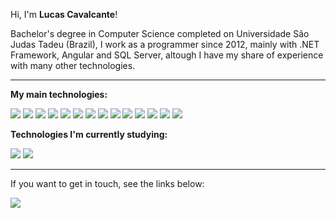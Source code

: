 Hi, I'm <b>Lucas Cavalcante</b>!

Bachelor's degree in Computer Science completed on Universidade São Judas Tadeu (Brazil), I work as a programmer since 2012, mainly with .NET Framework, Angular and SQL Server, altough I have my share of experience with many other technologies.

<hr />
<b>My main technologies:</b>
<p><img src="https://img.shields.io/badge/-.NET%20Framework-512BD4?logo=C%20Sharp&logoColor=white&style=for-the-badge" /> <img src="https://img.shields.io/badge/-SQL Server-CC2927?logo=Microsoft SQL Server&logoColor=white&style=for-the-badge" /> <img src="https://img.shields.io/badge/-Angular-DD0031?logo=Angular&logoColor=white&style=for-the-badge" /> <img src="https://img.shields.io/badge/-AngularJS-E23237?logo=AngularJS&logoColor=white&style=for-the-badge" /> <img src="https://img.shields.io/badge/-MySQL-4479A1?logo=MySQL&logoColor=white&style=for-the-badge" /> <img src="https://img.shields.io/badge/-MongoDB-47A248?logo=MongoDB&logoColor=white&style=for-the-badge" /> <img src="https://img.shields.io/badge/-Azure-0078D4?logo=Microsoft Azure&logoColor=white&style=for-the-badge" /> <img src="https://img.shields.io/badge/-AZ900 Certified-0062AD?logo=Azure Functions&logoColor=white&style=for-the-badge" /> <img src="https://img.shields.io/badge/-Javascript-F7DF1E?logo=Javascript&logoColor=black&style=for-the-badge" /> <img src="https://img.shields.io/badge/-HTML-E34F26?logo=HTML5&logoColor=white&style=for-the-badge1" /> <img src="https://img.shields.io/badge/-CSS-1572B6?logo=CSS3&logoColor=white&style=for-the-badge1" /> <img src="https://img.shields.io/badge/-PHP-777BB4?logo=PHP&logoColor=white&style=for-the-badge" /> <img src="https://img.shields.io/badge/-Laravel-FF2D20?logo=Laravel&logoColor=black&style=for-the-badge" /> <img src="https://img.shields.io/badge/-Visual%20Basic-008080?logo=Windows%2095&logoColor=white&style=for-the-badge" /></p>

<b>Technologies I'm currently studying:</b>
<p><img src="https://img.shields.io/badge/-.NET%20Core%20-512BD4?logo=.NET&logoColor=white&style=for-the-badge" /> <img src="https://img.shields.io/badge/-.NET%20MVC%20-512BD4?logo=.NET&logoColor=white&style=for-the-badge" /></p>

<hr />
If you want to get in touch, see the links below:
<p><a href="https://www.linkedin.com/in/lucas-sant-anna-cavalcante/" target="_blank"><img src="https://img.shields.io/badge/-LinkedIn-0A66C2?logo=LinkedIn&logoColor=white&style=for-the-badge" /></a></p>



<!---
- 👋 Hi, I’m @Levitah
- 👀 I’m interested in ...
- 🌱 I’m currently learning ...
- 💞️ I’m looking to collaborate on ...
- 📫 How to reach me ...
--->

<!---
Levitah/Levitah is a ✨ special ✨ repository because its `README.md` (this file) appears on your GitHub profile.
You can click the Preview link to take a look at your changes.
--->
